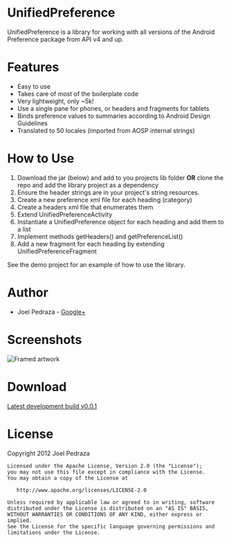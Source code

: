 UnifiedPreference
================

UnifiedPreference is a library for working with all versions of the 
Android Preference package from API v4 and up.

Features
========

 * Easy to use
 * Takes care of most of the boilerplate code
 * Very lightweight, only ~5k!
 * Use a single pane for phones, or headers and fragments for tablets
 * Binds preference values to summaries according to Android Design 
   Guidelines
 * Translated to 50 locales (imported from AOSP internal strings)

How to Use
==========

 1. Download the jar (below) and add to you projects lib folder **OR**
    clone the repo and add the library project as a dependency
 1. Ensure the header strings are in your project's string resources.
 2. Create a new preference xml file for each heading (category)
 3. Create a headers xml file that enumerates them
 4. Extend UnifiedPreferenceActivity
 5. Instantiate a UnifiedPreference object for each heading and add them 
    to a list
 6. Implement methods getHeaders() and getPreferenceList()
 7. Add a new fragment for each heading by extending 
    UnifiedPreferenceFragment

See the demo project for an example of how to use the library.

Author
======

 * Joel Pedraza - [Google+](http://plus.google.com/111289811888358912498/)

Screenshots
===========

![Framed artwork](https://raw.github.com/saik0/UnifiedPreference/website/images/framed_all.png "Framed artwork")


Download
========

[Latest development build v0.0.1](https://github.com/downloads/saik0/UnifiedPreference/unifiedpreference-0.0.1.jar)

License
=======

Copyright 2012 Joel Pedraza

    Licensed under the Apache License, Version 2.0 (the "License");
    you may not use this file except in compliance with the License.
    You may obtain a copy of the License at

       http://www.apache.org/licenses/LICENSE-2.0

    Unless required by applicable law or agreed to in writing, software
    distributed under the License is distributed on an "AS IS" BASIS,
    WITHOUT WARRANTIES OR CONDITIONS OF ANY KIND, either express or implied.
    See the License for the specific language governing permissions and
    limitations under the License.

